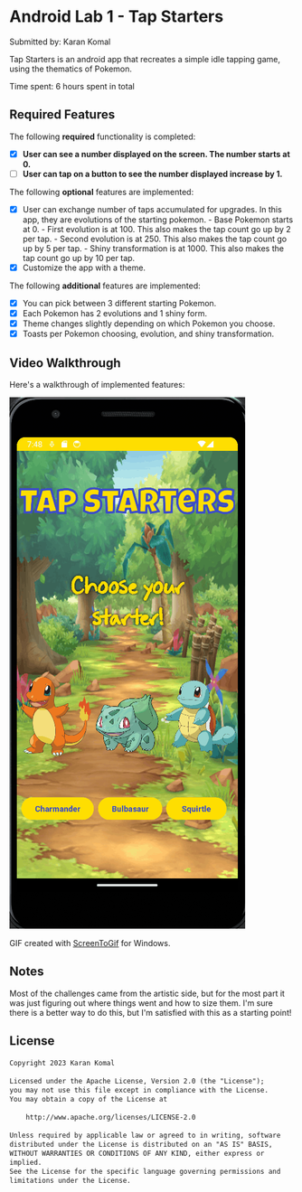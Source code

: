 # Android Lab 1 - Tap Starters

Submitted by: Karan Komal

Tap Starters is an android app that recreates a simple idle tapping game, using the thematics of Pokemon. 

Time spent: 6 hours spent in total

## Required Features

The following **required** functionality is completed:

- [X] **User can see a number displayed on the screen. The number starts at 0.**
- [ ] **User can tap on a button to see the number displayed increase by 1.**

The following **optional** features are implemented:

- [X] User can exchange number of taps accumulated for upgrades. In this app, they are evolutions of the starting pokemon.
      - Base Pokemon starts at 0.
      - First evolution is at 100. This also makes the tap count go up by 2 per tap.
      - Second evolution is at 250. This also makes the tap count go up by 5 per tap.
      - Shiny transformation is at 1000. This also makes the tap count go up by 10 per tap.
- [X] Customize the app with a theme.

The following **additional** features are implemented:

* [X] You can pick between 3 different starting Pokemon.
* [X] Each Pokemon has 2 evolutions and 1 shiny form.
* [X] Theme changes slightly depending on which Pokemon you choose.
* [X] Toasts per Pokemon choosing, evolution, and shiny transformation.

## Video Walkthrough

Here's a walkthrough of implemented features:

<img src='walkthrough.gif' title='Video Walkthrough' width='' alt='Video Walkthrough' />

<!-- Replace this with whatever GIF tool you used! -->
GIF created with [ScreenToGif](https://www.screentogif.com/) for Windows.
<!-- Recommended tools:
[Kap](https://getkap.co/) for macOS
[ScreenToGif](https://www.screentogif.com/) for Windows
[peek](https://github.com/phw/peek) for Linux. -->

## Notes

Most of the challenges came from the artistic side, but for the most part it was just figuring out where things went and how to size them. I'm sure there is a better way to do this, but I'm satisfied with this as a starting point!

## License

    Copyright 2023 Karan Komal
    
    Licensed under the Apache License, Version 2.0 (the "License");
    you may not use this file except in compliance with the License.
    You may obtain a copy of the License at

        http://www.apache.org/licenses/LICENSE-2.0

    Unless required by applicable law or agreed to in writing, software
    distributed under the License is distributed on an "AS IS" BASIS,
    WITHOUT WARRANTIES OR CONDITIONS OF ANY KIND, either express or implied.
    See the License for the specific language governing permissions and
    limitations under the License.
